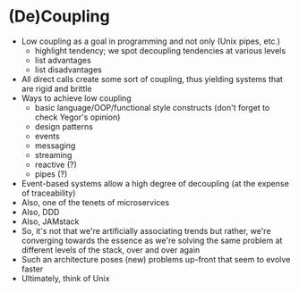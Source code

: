 # (De)Coupling

* Low coupling as a goal in programming and not only (Unix pipes, etc.)
  * highlight tendency; we spot decoupling tendencies at various levels
  * list advantages
  * list disadvantages
* All direct calls create some sort of coupling, thus yielding systems that are rigid and brittle
* Ways to achieve low coupling
  * basic language/OOP/functional style constructs (don't forget to check Yegor's opinion)
  * design patterns
  * events
  * messaging
  * streaming
  * reactive (?)
  * pipes (?)
* Event-based systems allow a high degree of decoupling (at the expense of traceability)
* Also, one of the tenets of microservices
* Also, DDD
* Also, JAMstack
* So, it's not that we're artificially associating trends but rather, we're converging towards the essence
  as we're solving the same problem at different levels of the stack, over and over again
* Such an architecture poses (new) problems up-front that seem to evolve faster
* Ultimately, think of Unix
